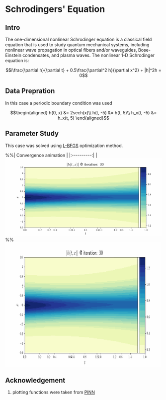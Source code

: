 # Schrodingers' Equation 
## Intro
The one-dimensional nonlinear Schrodinger equation is a classical field equation that is used to study quantum mechanical systems, including nonlinear wave propagation in optical fibers and/or waveguides, Bose-Einstein condensates, and plasma waves. The nonlinear 1-D Schrodinger equation is:
```math
i\frac{\partial h}{\partial t} + 0.5\frac{\partial^2 h}{\partial x^2} + |h|^2h = 0
```
## Data Prepration
In this case a periodic boundary condition was used
```math
\begin{aligned}
h(0, x) &= 2sech(x)\\
h(t, -5) &= h(t, 5)\\
h_x(t, -5) &= h_x(t, 5)
\end{aligned}
```
## Parameter Study
This case was solved using [L-BFGS](https://erfanhamdi.github.io/blog_posts/l-bfgs/lbfgs.html) optimization method.

%%|  Convergence animation  | 
|:----------:|
|![](/Schrodingers_Equation/figures/convergence.gif)%%
<img src="/Schrodingers_Equation/figures/convergence.gif" alt="convergence animation" width="500" height="400"/>

## Acknowledgement
1. plotting functions were taken from [PINN](https://github.com/maziarraissi/PINNs)